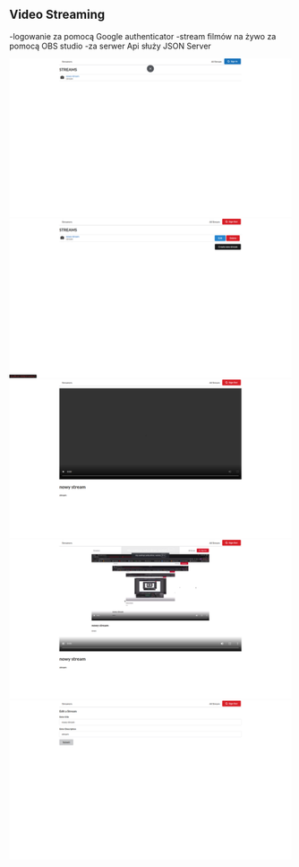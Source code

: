 ## Video Streaming
-logowanie za pomocą  Google authenticator
-stream filmów na żywo za pomocą OBS studio
-za serwer Api służy JSON Server


<img src="przed zalogowaniem.png">

<img src="główne.png">

<img src="ekran.png">

<img src="stream.png">

<img src="edycja.png">

